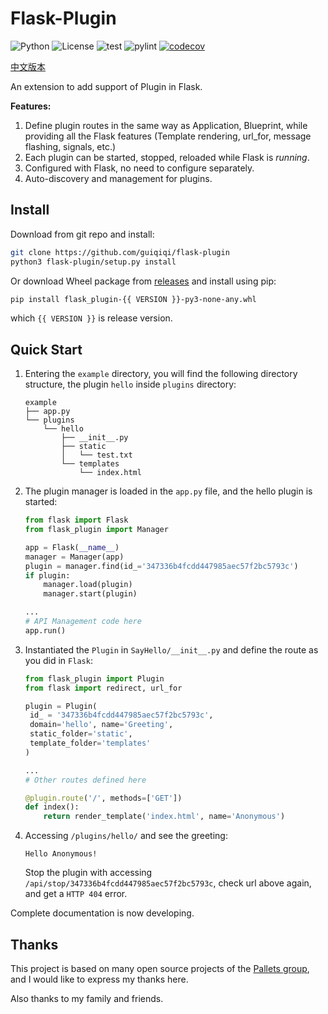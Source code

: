 # Flask-Plugin

![Python](https://img.shields.io/badge/Python-3.7%2B-blue) ![License](https://img.shields.io/github/license/guiqiqi/flask-plugin) ![test](https://github.com/guiqiqi/flask-plugin/actions/workflows/unittest.yml/badge.svg) ![pylint](https://github.com/guiqiqi/flask-plugin/actions/workflows/pylint.yml/badge.svg) [![codecov](https://codecov.io/gh/guiqiqi/flask-plugin/branch/main/graph/badge.svg?token=DE329H13JM)](https://codecov.io/gh/guiqiqi/flask-plugin)


[中文版本](https://github.com/guiqiqi/flask-plugin/blob/main/readme-zh.md)

An extension to add support of Plugin in Flask.

**Features:**

1. Define plugin routes in the same way as Application, Blueprint, while providing all the Flask features (Template rendering, url_for, message flashing, signals, etc.)
2. Each plugin can be started, stopped, reloaded while Flask is *running*.
3. Configured with Flask, no need to configure separately.
4. Auto-discovery and management for plugins.

## Install

Download from git repo and install:

```bash
git clone https://github.com/guiqiqi/flask-plugin
python3 flask-plugin/setup.py install
```

Or download Wheel package from [releases](https://github.com/guiqiqi/flask-plugin/releases/) and install using pip:

```bash
pip install flask_plugin-{{ VERSION }}-py3-none-any.whl
```

which `{{ VERSION }}` is release version.

## Quick Start

1. Entering the `example` directory, you will find the following directory structure, the plugin `hello` inside  `plugins` directory:

   ```
   example
   ├── app.py
   └── plugins
       └── hello
           ├── __init__.py
           ├── static
           │   └── test.txt
           └── templates
               └── index.html
   ```

2. The plugin manager is loaded in the `app.py` file, and the hello plugin is started:

   ```python
   from flask import Flask
   from flask_plugin import Manager
   
   app = Flask(__name__)
   manager = Manager(app)
   plugin = manager.find(id_='347336b4fcdd447985aec57f2bc5793c')
   if plugin:
       manager.load(plugin)
       manager.start(plugin)
   
   ...
   # API Management code here
   app.run()
   ```

3. Instantiated the `Plugin` in `SayHello/__init__.py` and define the route as you did in `Flask`:

   ```python
   from flask_plugin import Plugin
   from flask import redirect, url_for
   
   plugin = Plugin(
    id_ = '347336b4fcdd447985aec57f2bc5793c', 
    domain='hello', name='Greeting',
    static_folder='static',
    template_folder='templates'
   )
   
   ...
   # Other routes defined here
   
   @plugin.route('/', methods=['GET'])
   def index():
       return render_template('index.html', name='Anonymous')

4. Accessing `/plugins/hello/` and see the greeting:

   ```
   Hello Anonymous!
   ```

   Stop the plugin with accessing `/api/stop/347336b4fcdd447985aec57f2bc5793c`, check url above again, and get a `HTTP 404` error.

Complete documentation is now developing.

## Thanks

This project is based on many open source projects of the [Pallets group](https://palletsprojects.com/), and I would like to express my thanks here.

Also thanks to my family and friends.